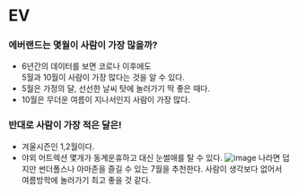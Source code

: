 # EV
### 에버랜드는 몇월이 사람이 가장 많을까?
- 6년간의 데이터를 보면 코로나 이후에도<br>5월과 10월이 사람이 가장 많다는 것을 알 수 있다.
- 5월은 가정의 달, 선선한 날씨 탓에 놀러가기 딱 좋은 때다.
- 10월은 무더운 여름이 지나서인지 사람이 가장 많다.
### 반대로 사람이 가장 적은 달은!
- 겨울시즌인 1,2월이다.
- 야외 어트렉션 몇개가 동계운휴하고 대신 눈썰매를 탈 수 있다.
![image](https://github.com/minseok06/EV/assets/121544294/b5b165ff-7bd5-4a46-af95-6ec76ac90ea0)
나라면 덥지만 썬더폴스나 아마존을 즐길 수 있는 7월을 추천한다.
사람이 생각보다 없어서 여름방학에 놀러가기 최고 좋을 것 같다.
